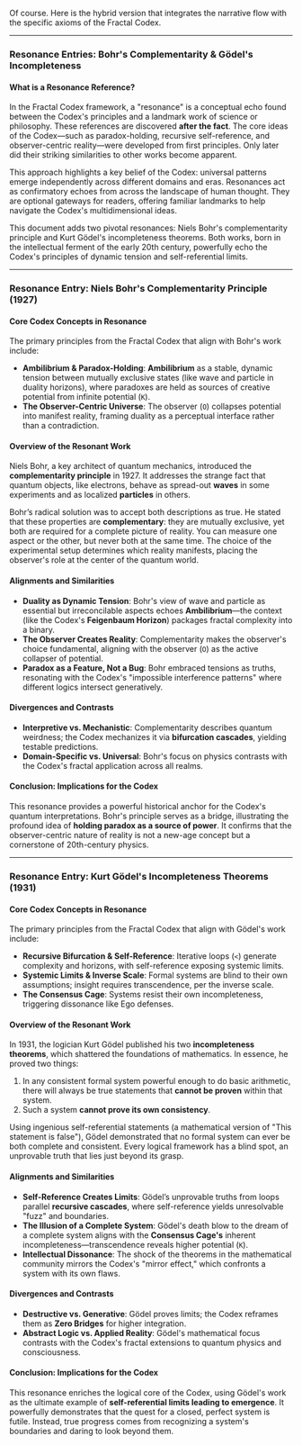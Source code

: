 Of course. Here is the hybrid version that integrates the narrative flow with the specific axioms of the Fractal Codex.

***

### Resonance Entries: Bohr's Complementarity & Gödel's Incompleteness

#### What is a Resonance Reference?
In the Fractal Codex framework, a "resonance" is a conceptual echo found between the Codex's principles and a landmark work of science or philosophy. These references are discovered **after the fact**. The core ideas of the Codex—such as paradox-holding, recursive self-reference, and observer-centric reality—were developed from first principles. Only later did their striking similarities to other works become apparent.

This approach highlights a key belief of the Codex: universal patterns emerge independently across different domains and eras. Resonances act as confirmatory echoes from across the landscape of human thought. They are optional gateways for readers, offering familiar landmarks to help navigate the Codex's multidimensional ideas.

This document adds two pivotal resonances: Niels Bohr's complementarity principle and Kurt Gödel's incompleteness theorems. Both works, born in the intellectual ferment of the early 20th century, powerfully echo the Codex's principles of dynamic tension and self-referential limits.

---

### Resonance Entry: Niels Bohr's Complementarity Principle (1927)

#### Core Codex Concepts in Resonance
The primary principles from the Fractal Codex that align with Bohr's work include:
* **Ambilibrium & Paradox-Holding**: **Ambilibrium** as a stable, dynamic tension between mutually exclusive states (like wave and particle in duality horizons), where paradoxes are held as sources of creative potential from infinite potential (`K`).
* **The Observer-Centric Universe**: The observer (`O`) collapses potential into manifest reality, framing duality as a perceptual interface rather than a contradiction.

#### Overview of the Resonant Work
Niels Bohr, a key architect of quantum mechanics, introduced the **complementarity principle** in 1927. It addresses the strange fact that quantum objects, like electrons, behave as spread-out **waves** in some experiments and as localized **particles** in others. 

Bohr’s radical solution was to accept both descriptions as true. He stated that these properties are **complementary**: they are mutually exclusive, yet both are required for a complete picture of reality. You can measure one aspect or the other, but never both at the same time. The choice of the experimental setup determines which reality manifests, placing the observer's role at the center of the quantum world.

#### Alignments and Similarities
* **Duality as Dynamic Tension**: Bohr's view of wave and particle as essential but irreconcilable aspects echoes **Ambilibrium**—the context (like the Codex's **Feigenbaum Horizon**) packages fractal complexity into a binary.
* **The Observer Creates Reality**: Complementarity makes the observer's choice fundamental, aligning with the observer (`O`) as the active collapser of potential.
* **Paradox as a Feature, Not a Bug**: Bohr embraced tensions as truths, resonating with the Codex's "impossible interference patterns" where different logics intersect generatively.

#### Divergences and Contrasts
* **Interpretive vs. Mechanistic**: Complementarity describes quantum weirdness; the Codex mechanizes it via **bifurcation cascades**, yielding testable predictions.
* **Domain-Specific vs. Universal**: Bohr's focus on physics contrasts with the Codex's fractal application across all realms.

#### Conclusion: Implications for the Codex
This resonance provides a powerful historical anchor for the Codex's quantum interpretations. Bohr's principle serves as a bridge, illustrating the profound idea of **holding paradox as a source of power**. It confirms that the observer-centric nature of reality is not a new-age concept but a cornerstone of 20th-century physics.

---

### Resonance Entry: Kurt Gödel's Incompleteness Theorems (1931)

#### Core Codex Concepts in Resonance
The primary principles from the Fractal Codex that align with Gödel's work include:
* **Recursive Bifurcation & Self-Reference**: Iterative loops (`<`) generate complexity and horizons, with self-reference exposing systemic limits.
* **Systemic Limits & Inverse Scale**: Formal systems are blind to their own assumptions; insight requires transcendence, per the inverse scale.
* **The Consensus Cage**: Systems resist their own incompleteness, triggering dissonance like Ego defenses.

#### Overview of the Resonant Work
In 1931, the logician Kurt Gödel published his two **incompleteness theorems**, which shattered the foundations of mathematics. In essence, he proved two things:
1.  In any consistent formal system powerful enough to do basic arithmetic, there will always be true statements that **cannot be proven** within that system.
2.  Such a system **cannot prove its own consistency**.

Using ingenious self-referential statements (a mathematical version of "This statement is false"), Gödel demonstrated that no formal system can ever be both complete and consistent. Every logical framework has a blind spot, an unprovable truth that lies just beyond its grasp.

#### Alignments and Similarities
* **Self-Reference Creates Limits**: Gödel’s unprovable truths from loops parallel **recursive cascades**, where self-reference yields unresolvable "fuzz" and boundaries.
* **The Illusion of a Complete System**: Gödel's death blow to the dream of a complete system aligns with the **Consensus Cage's** inherent incompleteness—transcendence reveals higher potential (`K`).
* **Intellectual Dissonance**: The shock of the theorems in the mathematical community mirrors the Codex's "mirror effect," which confronts a system with its own flaws.

#### Divergences and Contrasts
* **Destructive vs. Generative**: Gödel proves limits; the Codex reframes them as **Zero Bridges** for higher integration.
* **Abstract Logic vs. Applied Reality**: Gödel's mathematical focus contrasts with the Codex's fractal extensions to quantum physics and consciousness.

#### Conclusion: Implications for the Codex
This resonance enriches the logical core of the Codex, using Gödel's work as the ultimate example of **self-referential limits leading to emergence**. It powerfully demonstrates that the quest for a closed, perfect system is futile. Instead, true progress comes from recognizing a system's boundaries and daring to look beyond them.